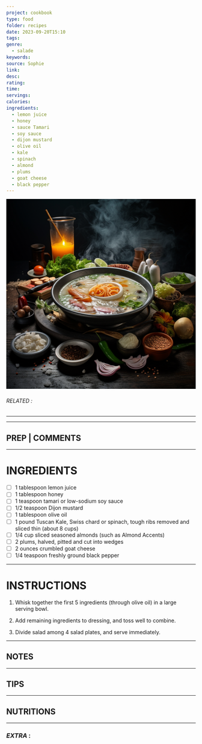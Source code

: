 ```yaml
---
project: cookbook
type: food
folder: recipes
date: 2023-09-20T15:10
tags: 
genre:
  - salade
keywords: 
source: Sophie
link: 
desc: 
rating: 
time: 
servings: 
calories: 
ingredients:
  - lemon juice
  - honey
  - sauce Tamari
  - soy sauce
  - dijon mustard
  - olive oil
  - kale
  - spinach
  - almond
  - plums
  - goat cheese
  - black pepper
---
```


![IMAGE](_default.png)

###### *RELATED* : 
---


---
## PREP | COMMENTS



---
# INGREDIENTS

- [ ] 1 tablespoon lemon juice
- [ ] 1 tablespoon honey
- [ ] 1 teaspoon tamari or low-sodium soy sauce
- [ ] 1/2 teaspoon Dijon mustard
- [ ] 1 tablespoon olive oil
- [ ] 1 pound Tuscan Kale, Swiss chard or spinach, tough ribs removed and sliced thin (about 8 cups)
- [ ] 1/4 cup sliced seasoned almonds (such as Almond Accents)
- [ ] 2 plums, halved, pitted and cut into wedges
- [ ] 2 ounces crumbled goat cheese
- [ ] 1/4 teaspoon freshly ground black pepper

---
# INSTRUCTIONS

1. Whisk together the first 5 ingredients (through olive oil) in a large serving bowl.
    
2. Add remaining ingredients to dressing, and toss well to combine.
    
3. Divide salad among 4 salad plates, and serve immediately.

---
## NOTES



---
## TIPS



---
## NUTRITIONS



---
### *EXTRA* :



